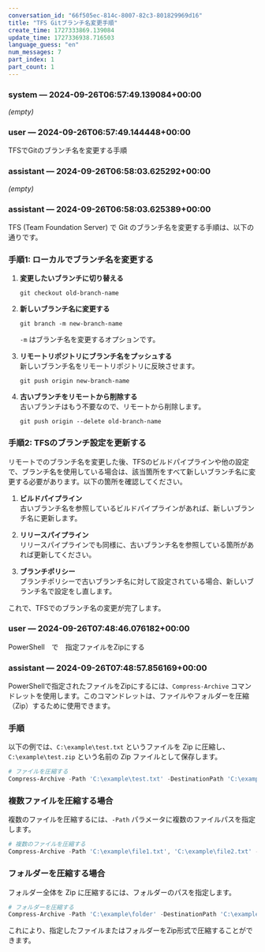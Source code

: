 ```yaml
---
conversation_id: "66f505ec-814c-8007-82c3-801829969d16"
title: "TFS Gitブランチ名変更手順"
create_time: 1727333869.139084
update_time: 1727336938.716503
language_guess: "en"
num_messages: 7
part_index: 1
part_count: 1
---
```


### system — 2024-09-26T06:57:49.139084+00:00

_(empty)_

### user — 2024-09-26T06:57:49.144448+00:00

TFSでGitのブランチ名を変更する手順

### assistant — 2024-09-26T06:58:03.625292+00:00

_(empty)_

### assistant — 2024-09-26T06:58:03.625389+00:00

TFS (Team Foundation Server) で Git のブランチ名を変更する手順は、以下の通りです。

### 手順1: ローカルでブランチ名を変更する
1. **変更したいブランチに切り替える**  
   ```
   git checkout old-branch-name
   ```

2. **新しいブランチ名に変更する**  
   ```
   git branch -m new-branch-name
   ```
   `-m` はブランチ名を変更するオプションです。

3. **リモートリポジトリにブランチ名をプッシュする**  
   新しいブランチ名をリモートリポジトリに反映させます。
   ```
   git push origin new-branch-name
   ```

4. **古いブランチをリモートから削除する**  
   古いブランチはもう不要なので、リモートから削除します。
   ```
   git push origin --delete old-branch-name
   ```

### 手順2: TFSのブランチ設定を更新する
リモートでのブランチ名を変更した後、TFSのビルドパイプラインや他の設定で、ブランチ名を使用している場合は、該当箇所をすべて新しいブランチ名に変更する必要があります。以下の箇所を確認してください。

1. **ビルドパイプライン**  
   古いブランチ名を参照しているビルドパイプラインがあれば、新しいブランチ名に更新します。

2. **リリースパイプライン**  
   リリースパイプラインでも同様に、古いブランチ名を参照している箇所があれば更新してください。

3. **ブランチポリシー**  
   ブランチポリシーで古いブランチ名に対して設定されている場合、新しいブランチ名で設定をし直します。

これで、TFSでのブランチ名の変更が完了します。

### user — 2024-09-26T07:48:46.076182+00:00

PowerShell　で　指定ファイルをZipにする

### assistant — 2024-09-26T07:48:57.856169+00:00

PowerShellで指定されたファイルをZipにするには、`Compress-Archive` コマンドレットを使用します。このコマンドレットは、ファイルやフォルダーを圧縮（Zip）するために使用できます。

### 手順

以下の例では、`C:\example\test.txt` というファイルを Zip に圧縮し、`C:\example\test.zip` という名前の Zip ファイルとして保存します。

```powershell
# ファイルを圧縮する
Compress-Archive -Path 'C:\example\test.txt' -DestinationPath 'C:\example\test.zip'
```

### 複数ファイルを圧縮する場合

複数のファイルを圧縮するには、`-Path` パラメータに複数のファイルパスを指定します。

```powershell
# 複数のファイルを圧縮する
Compress-Archive -Path 'C:\example\file1.txt', 'C:\example\file2.txt' -DestinationPath 'C:\example\files.zip'
```

### フォルダーを圧縮する場合

フォルダー全体を Zip に圧縮するには、フォルダーのパスを指定します。

```powershell
# フォルダーを圧縮する
Compress-Archive -Path 'C:\example\folder' -DestinationPath 'C:\example\folder.zip'
```

これにより、指定したファイルまたはフォルダーをZip形式で圧縮することができます。
